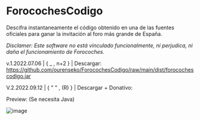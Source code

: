 # ForocochesCodigo
Descifra instantaneamente el código obtenido en una de las fuentes oficiales para ganar la invitación al foro más grande de España.

*Disclamer: Este software no está vinculado funcionalmente, ni perjudica, ni daña el funcionamiento de Forocoches.*

v.1.2022.07.06 | { _ , n+2 } | Descargar: https://github.com/ourenseko/ForocochesCodigo/raw/main/dist/forocochescodigo.jar


V.2.2022.09.12 | { " " , (R) } | Descargar + Donativo: 



Preview: (Se necesita Java)

![image](https://user-images.githubusercontent.com/25538565/177515562-d5a18c26-71fa-4307-9f40-9e2d12f245c3.png)
